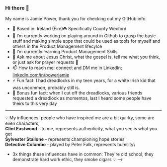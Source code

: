 ### Hi there 👋

My name is Jamie Power, thank you for checking out my GitHub info.

- 📍 Based in: Ireland (Éire)☘️ Specifically County Wexford
- 🔭 I’m currently working on playing around in Github to grasp the basic stuff and making simple apps that could be used as tools for myself and others in the Product Management lifecylce
- 🌱 I’m currently learning Product Management Skills
- 💬 Ask me about Jesus Christ, what the gospel is, tell me what you think, or just ask for prayer requests 🙏
- 📫 How to reach me: connect and DM me in LinkedIn; [linkedin.com/in/powerjamie](https://www.linkedin.com/in/powerjamie/)
- ⚡ Fun fact: I had dreadlocks in my teen years, for a white Irish kid that was uncommon, probably still is.
- 🐣 Bonus fun fact: when I cut off the dreadlocks, various friends requested a dreadlock as momentos, last I heard some people have theirs to this very day
---
💡 My influences: people who have inspired me are a bit quirky, some are even characters;\
  **Clint Eastwood** - to me, represents authenticity, what you see is what you get\
  **Sylvester Stallone** - represents championing hope stories\
  **Detective Columbo** - played by Peter Falk, represents humility\
  *  3x things these influences have in common: They're old school, they demonstrate hard work ethic, they smoke cigars 💡
-->
